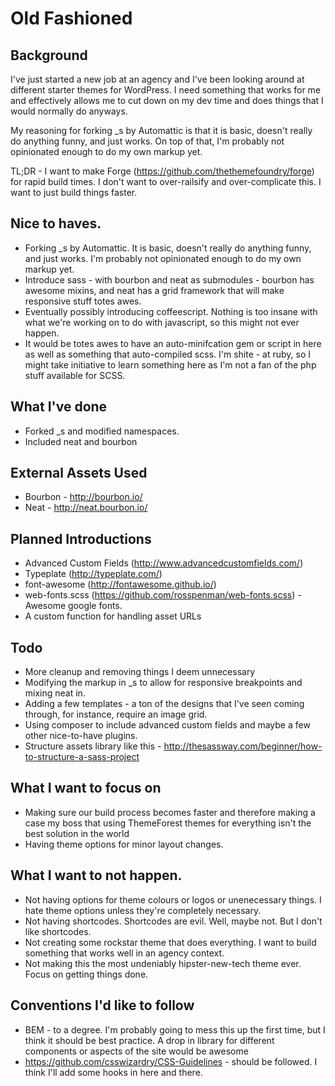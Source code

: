 Old Fashioned
===

Background
---
I've just started a new job at an agency and I've been looking around at different starter themes for WordPress. I need something that works for me and effectively allows me to cut down on my dev time and does things that I would normally do anyways.

My reasoning for forking _s by Automattic is that it is basic, doesn't really do anything funny, and just works. On top of that, I'm probably not opinionated enough to do my own markup yet. 

TL;DR - I want to make Forge (https://github.com/thethemefoundry/forge) for rapid build times. I don't want to over-railsify and over-complicate this. I  want to just build things faster.

Nice to haves.
---
- Forking _s by Automattic. It is basic, doesn't really do anything funny, and just works. I'm probably not opinionated enough to do my own markup yet.
- Introduce sass - with bourbon and neat as submodules - bourbon has awesome mixins, and neat has a grid framework that will make responsive stuff totes awes.
- Eventually possibly introducing coffeescript. Nothing is too insane with what we're working on to do with javascript, so this 
might not ever happen. 
- It would be totes awes to have an auto-minifcation gem or script in here as well as something that auto-compiled scss. I'm shite - at ruby, so I might take initiative to learn something here as I'm not a fan of the php stuff available for SCSS.

What I've done 
---
- Forked _s and modified namespaces.
- Included neat and bourbon

External Assets Used
---
- Bourbon - http://bourbon.io/
- Neat - http://neat.bourbon.io/

Planned Introductions
---
- Advanced Custom Fields (http://www.advancedcustomfields.com/)
- Typeplate (http://typeplate.com/)
- font-awesome (http://fontawesome.github.io/)
- web-fonts.scss (https://github.com/rosspenman/web-fonts.scss) - Awesome google fonts.
- A custom function for handling asset URLs

Todo
---
- More cleanup and removing things I deem unnecessary
- Modifying the markup in _s to allow for responsive breakpoints and mixing neat in.
- Adding a few templates - a ton of the designs that I've seen coming through, for instance, require an image grid. 
- Using composer to include advanced custom fields and maybe a few other nice-to-have plugins.
- Structure assets library like this - http://thesassway.com/beginner/how-to-structure-a-sass-project

What I want to focus on
---
- Making sure our build process becomes faster and therefore making a case my boss that using ThemeForest themes for everything 
isn't the best solution in the world
- Having theme options for minor layout changes.

What I want to not happen.
---
- Not having options for theme colours or logos or unenecessary things. I hate theme options unless they're completely necessary.
- Not having shortcodes. Shortcodes are evil. Well, maybe not. But I don't like shortcodes. 
- Not creating some rockstar theme that does everything. I want to build something that works well in an agency context.
- Not making this the most undeniably hipster-new-tech theme ever. Focus on getting things done. 

Conventions I'd like to follow
---
- BEM - to a degree. I'm probably going to mess this up the first time, but I think it should be best practice. A drop in library for different components or aspects of the site would be awesome
- https://github.com/csswizardry/CSS-Guidelines - should be followed. I think I'll add some hooks in here and there.
